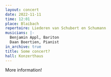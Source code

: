 ```yaml
---
layout: concert
date: 2022-11-11
time: 12:01
place: Blaibach
repertoire: Liederen van Schubert en Schumann
musicians: |-
  Benjamin Appl, Bariton
  Daan Boertien, Pianist
in_archive: true
title: Some concert?
hall: Konzerthaus
---
```

More information!